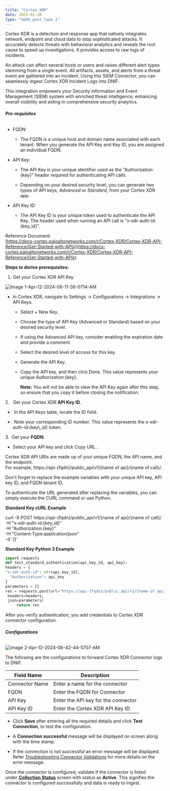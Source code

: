 ```yaml
---
title: "Cortex XDR"
date: 2025-01-20
type: "epkb_post_type_1"
---
```


Cortex XDR is a detection and response app that natively integrates network, endpoint and cloud data to stop sophisticated attacks. It accurately detects threats with behavioral analytics and reveals the root cause to speed up investigations. It provides access to raw logs of incidents.

An attack can affect several hosts or users and raises different alert types stemming from a single event. All artifacts, assets, and alerts from a threat event are gathered into an Incident. Using this SIEM Connector, you can seamlessly ingest Cortex XDR Incident Logs into DNIF. 

This integration empowers your Security Information and Event Management (SIEM) system with enriched threat intelligence, enhancing overall visibility and aiding in comprehensive security analytics.

###### **Pre-requisites**

- FQDN:
    - The FQDN is a unique host and domain name associated with each tenant. When you generate the API Key and Key ID, you are assigned an individual FQDN.

- API Key:
    - The API Key is your unique identifier used as the "Authorization:{key}" header required for authenticating API calls.
    
    - Depending on your desired security level, you can generate two types of API keys, _Advanced_ or _Standard_, from your Cortex XDR app.

- API Key ID:
    - The API Key ID is your unique token used to authenticate the API Key. The header used when running an API call is "x-xdr-auth-id:{key\_id}".

Reference Document:  
[https://docs-cortex.paloaltonetworks.com/r/Cortex-XDR/Cortex-XDR-API-Reference/Get-Started-with-APIs](https://docs-cortex.paloaltonetworks.com/r/Cortex-XDR/Cortex-XDR-API-Reference/Get-Started-with-APIs)

**Steps to derive prerequisites:**

1. Get your Cortex XDR API Key

![Image 1-Apr-12-2024-06-11-38-0714-AM](images/Image201-Apr-12-2024-06-11-38-0714-AM.jpg)

- In Cortex XDR, navigate to Settings → Configurations → Integrations → API Keys.
    - Select + New Key.
    
    - Choose the type of API Key (Advanced or Standard) based on your desired security level.
    
    - If using the Advanced API key, consider enabling the expiration date and provide a comment.
    
    - Select the desired level of access for this key.
    
    - Generate the API Key.
    
    - Copy the API key, and then click Done. This value represents your unique Authorization:{key}.  
          
        **Note:** You will not be able to view the API Key again after this step, so ensure that you copy it before closing the notification.

2\.   Get your Cortex XDR **API Key ID**.

-  In the API Keys table, locate the ID field.

-  Note your corresponding ID number. This value represents the x-xdr-auth-id:{key\\\_id} token.

3\.  Get your **FQDN**.

- Select your API key and click Copy URL **.**

Cortex XDR API URIs are made up of your unique FQDN, the API name, and the endpoint.  
For example, https://api-{fqdn}/public\_api/v1/{name of api}/{name of call}/.

Don't forget to replace the example variables with your unique API key, API key ID, and FQDN tenant ID.

To authenticate the URL generated after replacing the variables, you can simply execute the CURL command or use Python.

**Standard Key cURL Example**

curl -X POST https://api-{fqdn}/public\_api/v1/{name of api}/{name of call}/  
\-H "x-xdr-auth-id:{key\_id}"  
\-H "Authorization:{key}"  
\-H "Content-Type:application/json"  
\-d '{}'

**Standard Key Python 3 Example**

```python
import requests  
def test_standard_authentication(api_key_id, api_key):  
headers = {  
"x-xdr-auth-id": str(api_key_id),  
  "Authorization": api_key
}  
parameters = {}  
res = requests.post(url="https://api-{fqdn}/public_api/v1/{name of api}/{name of call}",  
 headers=headers,  
 json=parameters)  
     return res
```

After you verify authentication, you add credentials to Cortex XDR connector configuration.

###### **Configurations**

![image 2-Apr-12-2024-06-42-44-5707-AM](images/image202-Apr-12-2024-06-42-44-5707-AM.png)

The following are the configurations to forward Cortex XDR Connector logs to DNIF.‌

| **Field Name** | **Description** |
| --- | --- |
| Connector Name | Enter a name for the connector |
| FQDN | Enter the FQDN for Connector |
| API Key | Enter the API key for the connector |
| API Key ID | Enter the Cortex XDR API Key ID |

- Click **Save** after entering all the required details and click **Test Connection**, to test the configuration.

- A **Connection successful** message will be displayed on screen along with the time stamp.

- If the connection is not successful an error message will be displayed.  
    Refer [Troubleshooting Connector Validations](https://dnif.it/kb/troubleshooting-and-debugging/troubleshooting-connector-validations/) for more details on the error message.

Once the connector is configured, validate if the connector is listed under **[Collection Status](https://dnif.it/kb/operations/collection-status/)** screen with status as **Active**. This signifies the connector is configured successfully and data is ready to ingest.

